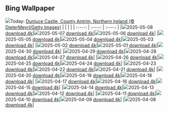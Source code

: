 ## Bing Wallpaper
![](./wallpaper/2025-05-08.jpg)Today: [Dunluce Castle, County Antrim, Northern Ireland (© DieterMeyrl/Getty Images)](./wallpaper/2025-05-08.jpg)
|      |      |      |
| :----: | :----: | :----: |
|![](./wallpaper/2025-05-08_sm.jpg)2025-05-08 [download 4k](./wallpaper/2025-05-08.jpg)|![](./wallpaper/2025-05-07_sm.jpg)2025-05-07 [download 4k](./wallpaper/2025-05-07.jpg)|![](./wallpaper/2025-05-06_sm.jpg)2025-05-06 [download 4k](./wallpaper/2025-05-06.jpg)|
|![](./wallpaper/2025-05-05_sm.jpg)2025-05-05 [download 4k](./wallpaper/2025-05-05.jpg)|![](./wallpaper/2025-05-04_sm.jpg)2025-05-04 [download 4k](./wallpaper/2025-05-04.jpg)|![](./wallpaper/2025-05-03_sm.jpg)2025-05-03 [download 4k](./wallpaper/2025-05-03.jpg)|
|![](./wallpaper/2025-05-02_sm.jpg)2025-05-02 [download 4k](./wallpaper/2025-05-02.jpg)|![](./wallpaper/2025-05-01_sm.jpg)2025-05-01 [download 4k](./wallpaper/2025-05-01.jpg)|![](./wallpaper/2025-04-30_sm.jpg)2025-04-30 [download 4k](./wallpaper/2025-04-30.jpg)|
|![](./wallpaper/2025-04-29_sm.jpg)2025-04-29 [download 4k](./wallpaper/2025-04-29.jpg)|![](./wallpaper/2025-04-28_sm.jpg)2025-04-28 [download 4k](./wallpaper/2025-04-28.jpg)|![](./wallpaper/2025-04-27_sm.jpg)2025-04-27 [download 4k](./wallpaper/2025-04-27.jpg)|
|![](./wallpaper/2025-04-26_sm.jpg)2025-04-26 [download 4k](./wallpaper/2025-04-26.jpg)|![](./wallpaper/2025-04-25_sm.jpg)2025-04-25 [download 4k](./wallpaper/2025-04-25.jpg)|![](./wallpaper/2025-04-24_sm.jpg)2025-04-24 [download 4k](./wallpaper/2025-04-24.jpg)|
|![](./wallpaper/2025-04-23_sm.jpg)2025-04-23 [download 4k](./wallpaper/2025-04-23.jpg)|![](./wallpaper/2025-04-22_sm.jpg)2025-04-22 [download 4k](./wallpaper/2025-04-22.jpg)|![](./wallpaper/2025-04-21_sm.jpg)2025-04-21 [download 4k](./wallpaper/2025-04-21.jpg)|
|![](./wallpaper/2025-04-20_sm.jpg)2025-04-20 [download 4k](./wallpaper/2025-04-20.jpg)|![](./wallpaper/2025-04-19_sm.jpg)2025-04-19 [download 4k](./wallpaper/2025-04-19.jpg)|![](./wallpaper/2025-04-18_sm.jpg)2025-04-18 [download 4k](./wallpaper/2025-04-18.jpg)|
|![](./wallpaper/2025-04-17_sm.jpg)2025-04-17 [download 4k](./wallpaper/2025-04-17.jpg)|![](./wallpaper/2025-04-16_sm.jpg)2025-04-16 [download 4k](./wallpaper/2025-04-16.jpg)|![](./wallpaper/2025-04-15_sm.jpg)2025-04-15 [download 4k](./wallpaper/2025-04-15.jpg)|
|![](./wallpaper/2025-04-14_sm.jpg)2025-04-14 [download 4k](./wallpaper/2025-04-14.jpg)|![](./wallpaper/2025-04-13_sm.jpg)2025-04-13 [download 4k](./wallpaper/2025-04-13.jpg)|![](./wallpaper/2025-04-12_sm.jpg)2025-04-12 [download 4k](./wallpaper/2025-04-12.jpg)|
|![](./wallpaper/2025-04-11_sm.jpg)2025-04-11 [download 4k](./wallpaper/2025-04-11.jpg)|![](./wallpaper/2025-04-10_sm.jpg)2025-04-10 [download 4k](./wallpaper/2025-04-10.jpg)|![](./wallpaper/2025-04-09_sm.jpg)2025-04-09 [download 4k](./wallpaper/2025-04-09.jpg)|
|![](./wallpaper/2025-04-08_sm.jpg)2025-04-08 [download 4k](./wallpaper/2025-04-08.jpg)|